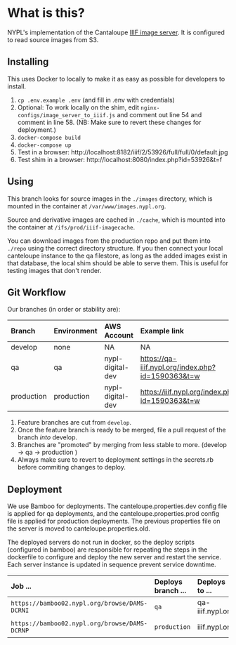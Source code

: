 # What is this?

NYPL's implementation of the Cantaloupe [IIIF image server](https://medusa-project.github.io/cantaloupe/).
It is configured to read source images from S3.

## Installing

This uses Docker to locally to make it as easy as possible for developers to install.

1.  `cp .env.example .env` (and fill in .env with credentials)
2.  Optional: To work locally on the shim, edit `nginx-configs/image_server_to_iiif.js` and comment out line 54 and comment in line 58. (NB: Make sure to revert these changes for deployment.)
3.  `docker-compose build`
4.  `docker-compose up`
4.  Test in a browser: http://localhost:8182/iiif/2/53926/full/full/0/default.jpg
5.  Test shim in a browser: http://localhost:8080/index.php?id=53926&t=f

## Using

This branch looks for source images in the `./images` directory, which is mounted in the container at `/var/www/images.nypl.org`.

Source and derivative images are cached in `./cache`, which is mounted into the container at `/ifs/prod/iiif-imagecache`.

You can download images from the production repo and put them into `./repo` using the correct directory structure. If you then connect your local canteloupe instance to the qa filestore, as long as the added images exist in that database, the local shim should be able to serve them. This is useful for testing images that don't render.

## Git Workflow

Our branches (in order or stability are):

| Branch     | Environment | AWS Account      | Example link                                      |
|:-----------|:------------|:-----------------|:--------------------------------------------------|
| develop    | none        | NA               | NA                                                |
| qa         | qa          | nypl-digital-dev | https://qa-iiif.nypl.org/index.php?id=1590363&t=w |
| production | production  | nypl-digital-dev | https://iiif.nypl.org/index.php?id=1590363&t=w    |

1. Feature branches are cut from `develop`.
2. Once the feature branch is ready to be merged, file a pull request of the branch _into_ develop.
3. Branches are "promoted" by merging from less stable to more. (develop -> qa -> production )
4. Always make sure to revert to deployment settings in the secrets.rb before commiting changes to deploy.

## Deployment

We use Bamboo for deployments. The canteloupe.properties.dev config file is applied for qa deployments, and the canteloupe.properties.prod config file is applied for production deployments. The previous properties file on the server is moved to canteloupe.properties.old.

The deployed servers do not run in docker, so the deploy scripts (configured in bamboo) are responsible for repeating the steps in the dockerfile to configure and deploy the new server and restart the service. Each server instance is updated in sequence prevent service downtime.

| Job ...                                             | Deploys branch ... | Deploys to ...   | Shim ...           |
|:----------------------------------------------------|:-------------------|:-----------------|:-------------------|
| `https://bamboo02.nypl.org/browse/DAMS-DCRNI`       | `qa`               | qa-iiif.nypl.org | iiif-qa.nypl.org   |
| `https://bamboo02.nypl.org/browse/DAMS-DCRNP`       | `production`       | iiif.nypl.org    | iiif-prod.nypl.org |
